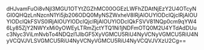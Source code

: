 dHJvamFuOi8vNjI3MGU1OTYtZGZhMC00OGEzLWFhZDAtNjEzY2U4OTcyNGI0QHQzLnNzcnN1Yi5jb206ODQ0MyNSZWxheV8lRjAlOUYlODclQjclRjAlOUYlODclQkFSVS0lRjAlOUYlODclQjclRjAlOUYlODclQkFSVV81NQp0cm9qYW46Ly85ZjY2NWYxMi0yOWEyLTRmZjctYTQ1Ni1jNDFmOTQ0M2U4YTdAdDUuc3Nyc3ViLmNvbTo4NDQzI1JlbGF5XyVGMCU5RiU4NyVCNyVGMCU5RiU4NyVCQVJVLSVGMCU5RiU4NyVCNyVGMCU5RiU4NyVCQVJVXzU2Cg==